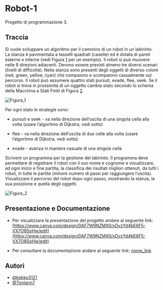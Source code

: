 
# Robot-1

Progetto di programmazione 3. 

## Traccia

Si vuole sviluppare un algoritmo per il cammino di un robot in un labirinto. La stanza è pavimentata a tasselli quadrati (caselle) ed è dotata di pareti esterne e interne (vedi Figura [1](Figura_1) per un esempio). Il robot si può muovere nelle 8 direzioni adiacenti. Devono essere previsti almeno tre diversi scenari (livelli di difficoltà). Nella stanza sono presenti degli oggetti di diverso colore (red, green, yellow, cyan) che compaiono e scompaiono casualmente sul percorso. Il robot può assumere quattro stati pursuit, evade, flee, seek. Se il robot si trova in prossimità di un oggetto cambia stato secondo lo schema della Macchina a Stati Finiti di Figura [2](Figura_2).

![Figura_1](https://github.com/user-attachments/assets/65a7e023-0204-4241-be48-c2f893bd076a)

Per ogni stato le strategie sono:

 - pursuit e seek - va nella direzione dell’uscita di una singola cella alla volta (usare l’algoritmo di Dijkstra, vedi sotto)

 - flee - va nella direzione dell’uscita di due celle alla volta (usare l’algoritmo di Dijkstra, vedi sotto)

 - evade - avanza in maniera casuale di una singola cella

Scrivere un programma per la gestione del labirinto. Il programma deve permettere di registrare il robot con il suo nome e cognome e visualizzare, ad ogni inizio e fine partita, la classifica dei risultati migliori ottenuti, da tutti i robot, in tutte le partite (minore numero di passi per raggiungere l’uscita). Visualizzare il percorso del robot dopo ogni passo, mostrando la stanza, la sua posizione e quella degli oggetti.

![Figura_2](https://github.com/user-attachments/assets/dfec793b-ae05-4192-9345-3a66956916d1)

## Presentazione e Documentazione

- Per visualizzare la presentazione del progetto andare al seguente link: [https://www.canva.com/design/DAF7W9NZMX0/xDyzYd4bE6F5-VX7O8SoHw/edit](https://www.canva.com/design/DAF7W9NZMX0/xDyzYd4bE6F5-VX7O8SoHw/edit)

- Per consultare la documentazione andare al seguente link: [nome_link](link)

## Autori

- [@kekko3121](https://github.com/kekko3121)
- [@TonIann7](https://github.com/TonIann7)